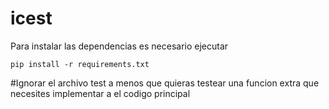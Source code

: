
# icest
Para instalar las dependencias es necesario ejecutar
```
pip install -r requirements.txt
```
#Ignorar el archivo test a menos que quieras testear una funcion extra que necesites implementar a el codigo principal 

